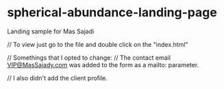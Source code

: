 # spherical-abundance-landing-page
Landing sample for Mas Sajadi


// To view just go to the file and double click on the "index.html"

// Somethings that I opted to change:
  // The contact email VIP@MasSajady.com was added to the form as a mailto: parameter.

  // I also didn't add the client profile.
